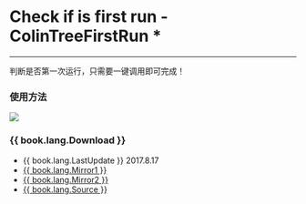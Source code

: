# Check if is first run - ColinTreeFirstRun *

---

判断是否第一次运行，只需要一键调用即可完成！

### 使用方法
![](/images/ColinTreeFirstRun/code.png)

### {{ book.lang.Download }}
* {{ book.lang.LastUpdate }} 2017.8.17
* <a href="/aix/cn.colintree.aix.ColinTreeFirstRun.aix" target="_blank">{{ book.lang.Mirror1 }}</a>
* [{{ book.lang.Mirror2 }}](https://raw.githubusercontent.com/OpenSourceAIX/ColinTreeFirstRun/master/cn.colintree.aix.ColinTreeFirstRun.aix)
* [{{ book.lang.Source }}](https://github.com/OpenSourceAIX/ColinTreeFirstRun)